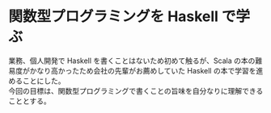 # 関数型プログラミングを Haskell で学ぶ
業務、個人開発で Haskell を書くことはないため初めて触るが、Scala の本の難易度がかなり高かったため会社の先輩がお薦めしていた Haskell の本で学習を進めることにした。
<br>
今回の目標は、関数型プログラミングで書くことの旨味を自分なりに理解できることとする。
